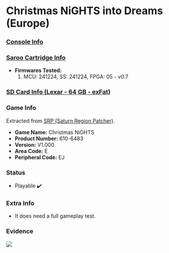 # Christmas NiGHTS into Dreams (Europe)

### [Console Info](../../../../../Info/Consoles/VA13/README.md)

### [Saroo Cartridge Info](../../../../../Info/Cartridges/GuangzhouSanStarOnlineShop/1.6/README.md)

- <b>Firmwares Tested:</b>
  1. MCU: 241224, SS: 241224, FPGA: 05 - v0.7

### [SD Card Info (Lexar - 64 GB - exFat)](../../../../../Info/SdCards/Lexar/64GB/exfat/README.md)

### Game Info

Extracted from [SRP (Saturn Region Patcher)](https://segaxtreme.net/resources/saturn-region-patcher.81/download).

- <b>Game Name:</b> Christmas NiGHTS
- <b>Product Number:</b> 610-6483
- <b>Version:</b> V1.000
- <b>Area Code:</b> E
- <b>Peripheral Code:</b> EJ

### Status

- Playable :heavy_check_mark:

### Extra Info

- It does need a full gameplay test.

### Evidence

[![](https://img.youtube.com/vi/vFdWfwElQls/0.jpg)](https://www.youtube.com/watch?v=vFdWfwElQls)
